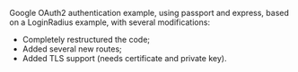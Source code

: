 Google OAuth2 authentication example, using passport and express, based on a LoginRadius example, with several modifications:
- Completely restructured the code;
- Added several new routes;
- Added TLS support (needs certificate and private key).